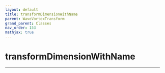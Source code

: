 ```yaml
---
layout: default
title: transformDimensionWithName
parent: WaveVortexTransform
grand_parent: Classes
nav_order: 153
mathjax: true
---
```


#  transformDimensionWithName




---

